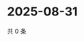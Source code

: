 # 2025-08-31

共 0 条

<!-- BEGIN ZHIHUQUESTIONS -->
<!-- 最后更新时间 Sun Aug 31 2025 17:10:09 GMT+0800 (China Standard Time) -->

<!-- END ZHIHUQUESTIONS -->
